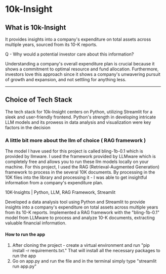 # 10k-Insight


## What is 10k-Insight

It provides insights into a company's expenditure on total assets across multiple years, sourced from its 10-K reports.

Q - Why would a potential investor care about this information?

Understanding a company's overall expenditure plan is crucial because it shows a commitment to optimal resource and fund allocation. Furthermore, investors love this  approach since it shows a company's unwavering pursuit of growth and expansion, and not settling for anything less.

---------------------------------------------------------------------------------------------------------------------------------------------------------------------------------------
## Choice of Tech Stack

The tech stack for 10k-Insight centers on Python, utilizing Streamlit for a sleek and user-friendly frontend. Python's strength in developing intricate LLM models and its prowess in data analysis and visualization were key factors in the decision


### A little bit more about the llm of choice ( RAG framework )

The model I have used for this project is called bling-1b-0.1 which is provided by llmware. I used the framework provided by LLMware which is completely free and allows you to run these llm models locally on your machine. For this project, I used the RAG (Retrieval-Augmented Generation) framework to process in the several 10K documents. By processing in the 10K files into the library and processing it - I was able to get insightful information from a company's expenditure plan.

10K-Insights | Python, LLM, RAG Framework, Streamlit

Developed a data analysis tool using Python and Streamlit to provide insights into a company's expenditure on total assets across multiple years from its 10-K reports.
Implemented a RAG framework with the "bling-1b-0.1" model from LLMware to process and analyze 10-K documents, extracting valuable financial information.





#### How to run the app
1) After cloning the project - create a virtual environment and run "pip install -r requirements.txt." That will install all the necessary packages to run the app
2) Go on app.py and run the file and in the terminal simply type "streamlit run app.py"
